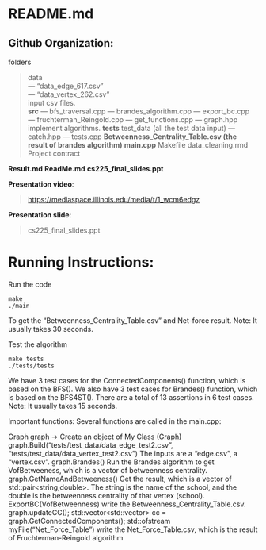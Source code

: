 # README.md

## Github Organization:

folders   
> data  
  — “data_edge_617.csv”  
  — “data_vertex_262.csv”  
  input csv files.  
> **src**
  — bfs_traversal.cpp
  — brandes_algorithm.cpp
  — export_bc.cpp
  — fruchterman_Reingold.cpp
  — get_functions.cpp
  — graph.hpp
  implement algorithms.
> **tests**
  > test_data (all the test data input)
  — catch.hpp
  — tests.cpp
**Betweenness_Centrality_Table.csv (the result of brandes algorithm)**
**main.cpp**
Makefile
data_cleaning.rmd
Project contract

**Result.md**
**ReadMe.md**
**cs225_final_slides.ppt**

**Presentation video**:
> https://mediaspace.illinois.edu/media/t/1_wcm6edgz

**Presentation slide**:
> cs225_final_slides.ppt

# Running Instructions:

Run the code
```
make
./main
```
To get the “Betweenness_Centrality_Table.csv” and Net-force result.
Note: It usually takes 30 seconds.

Test the algorithm
```
make tests
./tests/tests
```
We have 3 test cases for the ConnectedComponents() function, which is based on the BFS().
We also have 3 test cases for Brandes() function, which is based on the BFS4ST().
There are a total of 13 assertions in 6 test cases.
Note: It usually takes 15 seconds.

Important functions:
Several functions are called in the main.cpp:

Graph graph -> Create an object of My Class (Graph) 
graph.Build(“tests/test_data/data_edge_test2.csv”, “tests/test_data/data_vertex_test2.csv”)
The inputs are a “edge.csv”, a “vertex.csv”. 
graph.Brandes()
Run the Brandes algorithm to get VofBetweeness, which is a vector of betweenness centrality. 
graph.GetNameAndBetweeness()
Get the result, which is a vector of std::pair<string,double>. The string is the name of the school, and the double is the betweenness centrality of that vertex (school).
ExportBC(VofBetweenness)
write the Betweenness_Centrality_Table.csv.
graph.updateCC();
std::vector<std::vector<Node>> cc = graph.GetConnectedComponents();
std::ofstream myFile(“Net_Force_Table”)
write the Net_Force_Table.csv, which is the result of Fruchterman-Reingold algorithm
